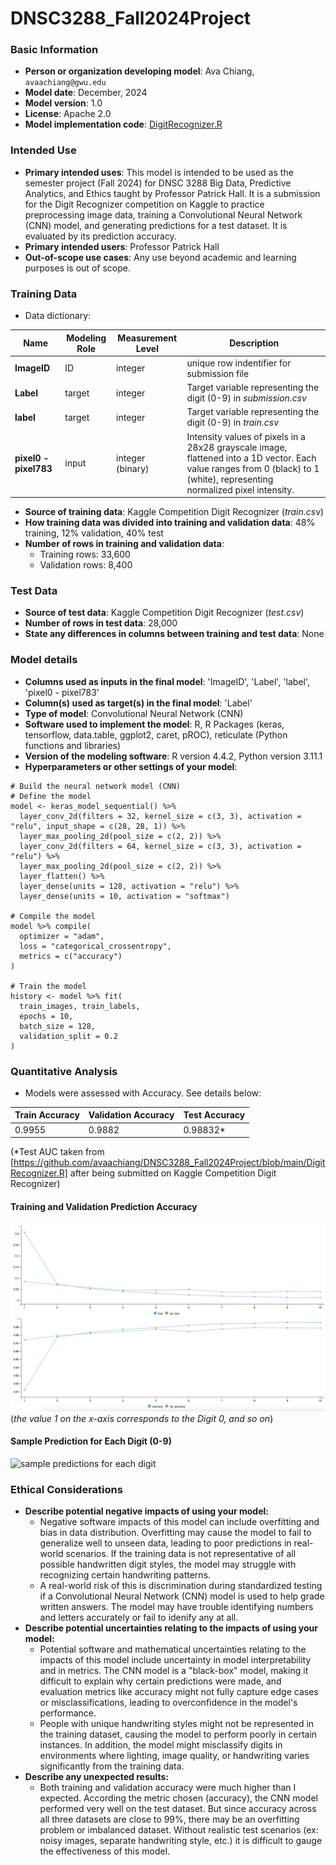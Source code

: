 # DNSC3288_Fall2024Project

### Basic Information
* **Person or organization developing model**: Ava Chiang, `avaachiang@gwu.edu`
* **Model date**: December, 2024
* **Model version**: 1.0
* **License**: Apache 2.0
* **Model implementation code**: [DigitRecognizer.R](https://github.com/avaachiang/DNSC3288_Fall2024Project/blob/main/DigitRecognizer.R)

### Intended Use
* **Primary intended uses**: This model is intended to be used as the semester project (Fall 2024) for DNSC 3288 Big Data, Predictive Analytics, and Ethics taught by Professor Patrick Hall. It is a submission for the Digit Recognizer competition on Kaggle to practice preprocessing image data, training a Convolutional Neural Network (CNN) model, and generating predictions for a test dataset. It is evaluated by its prediction accuracy. 
* **Primary intended users**: Professor Patrick Hall 
* **Out-of-scope use cases**: Any use beyond academic and learning purposes is out of scope. 

### Training Data
* Data dictionary: 

| Name | Modeling Role | Measurement Level| Description|
| ---- | ------------- | ---------------- | ---------- |
|**ImageID**| ID | integer | unique row indentifier for submission file |
| **Label** | target | integer | Target variable representing the digit (0-9) in *submission.csv* |
| **label** | target | integer | Target variable representing the digit (0-9) in *train.csv* |
| **pixel0 - pixel783** | input| integer (binary) | Intensity values of pixels in a 28x28 grayscale image, flattened into a 1D vector. Each value ranges from 0 (black) to 1 (white), representing normalized pixel intensity. |

* **Source of training data**: Kaggle Competition Digit Recognizer (*train.csv*)
* **How training data was divided into training and validation data**: 48% training, 12% validation, 40% test
* **Number of rows in training and validation data**:
  * Training rows: 33,600
  * Validation rows: 8,400

### Test Data
* **Source of test data**: Kaggle Competition Digit Recognizer (*test.csv*)
* **Number of rows in test data**: 28,000
* **State any differences in columns between training and test data**: None

### Model details
* **Columns used as inputs in the final model**: 'ImageID',
       'Label', 'label', 'pixel0 - pixel783'
* **Column(s) used as target(s) in the final model**: 'Label'
* **Type of model**: Convolutional Neural Network (CNN)
* **Software used to implement the model**: R, R Packages (keras, tensorflow, data.table, ggplot2, caret, pROC), reticulate (Python functions and libraries)
* **Version of the modeling software**: R version 4.4.2, Python version 3.11.1
* **Hyperparameters or other settings of your model**: 
```
# Build the neural network model (CNN)
# Define the model 
model <- keras_model_sequential() %>% 
  layer_conv_2d(filters = 32, kernel_size = c(3, 3), activation = "relu", input_shape = c(28, 28, 1)) %>%
  layer_max_pooling_2d(pool_size = c(2, 2)) %>%
  layer_conv_2d(filters = 64, kernel_size = c(3, 3), activation = "relu") %>%
  layer_max_pooling_2d(pool_size = c(2, 2)) %>%
  layer_flatten() %>%
  layer_dense(units = 128, activation = "relu") %>%
  layer_dense(units = 10, activation = "softmax")

# Compile the model
model %>% compile(
  optimizer = "adam",
  loss = "categorical_crossentropy",
  metrics = c("accuracy")
)

# Train the model 
history <- model %>% fit(
  train_images, train_labels,
  epochs = 10,
  batch_size = 128,
  validation_split = 0.2
)
```
### Quantitative Analysis

* Models were assessed with Accuracy. See details below:

| Train Accuracy | Validation Accuracy | Test Accuracy |
| ------ | ------- | -------- |
| 0.9955 | 0.9882 | 0.98832* |

(*Test AUC taken from [https://github.com/avaachiang/DNSC3288_Fall2024Project/blob/main/DigitRecognizer.R] after being submitted on Kaggle Competition Digit Recognizer)

#### Training and Validation Prediction Accuracy 
![Training and Validation Prediction Accuracy](https://github.com/avaachiang/DNSC3288_Fall2024Project/blob/main/AccruacyGraph.png)
(*the value 1 on the x-axis corresponds to the Digit 0, and so on*)

#### Sample Prediction for Each Digit (0-9)
![sample predictions for each digit](https://github.com/user-attachments/assets/3fd03f3f-eddc-44ba-8199-694ea367c78d)

### Ethical Considerations
* **Describe potential negative impacts of using your model:**
   - Negative software impacts of this model can include overfitting and bias in data distribution. Overfitting may cause the model to fail to generalize well to unseen data, leading to poor predictions in real-world scenarios. If the training data is not representative of all possible handwritten digit styles, the model may struggle with recognizing certain handwriting patterns.
   - A real-world risk of this is discrimination during standardized testing if a Convolutional Neural Network (CNN) model is used to help grade written answers. The model may have trouble identifying numbers and letters accurately or fail to idenify any at all. 
* **Describe potential uncertainties relating to the impacts of using your model:**
   - Potential software and mathematical uncertainties relating to the impacts of this model include uncertainty in model interpretability and in metrics. The CNN model is a "black-box" model, making it difficult to explain why certain predictions were made, and evaluation metrics like accuracy might not fully capture edge cases or misclassifications, leading to overconfidence in the model's performance.
   - People with unique handwriting styles might not be represented in the training dataset, causing the model to perform poorly in certain instances. In addition, the model might misclassify digits in environments where lighting, image quality, or handwriting varies significantly from the training data.
* **Describe any unexpected results:**
   - Both training and validation accuracy were much higher than I expected. According the metric chosen (accuracy), the CNN model performed very well on the test dataset. But since accuracy across all three datasets are close to 99%, there may be an overfitting problem or imbalanced dataset. Without realistic test scenarios (ex: noisy images, separate handwriting style, etc.) it is difficult to gauge the effectiveness of this model. 







